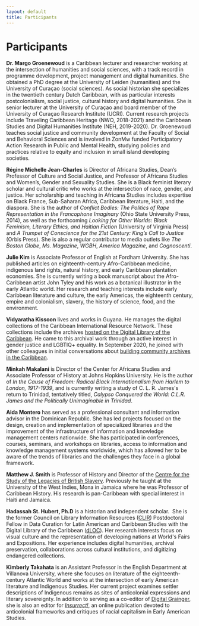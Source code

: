 ```yaml
---
layout: default
title: Participants
---
```


# Participants

**Dr. Margo Groenewoud** is a Caribbean lecturer and researcher working at the intersection of humanities and social sciences, with a track record in programme development, project management and digital humanities. She obtained a PhD degree at the University of Leiden (humanities) and the University of Curaçao (social sciences). As social historian she specializes in the twentieth century Dutch Caribbean, with as particular interests postcolonialism, social justice, cultural history and digital humanities. She is senior lecturer at the University of Curaçao and board member of the University of Curaçao Research Institute (UCRI). Current research projects include Traveling Caribbean Heritage (NWO, 2018-2021) and the Caribbean Studies and Digital Humanities Institute (NEH, 2019-2020). Dr. Groenewoud teaches social justice and community development at the Faculty of Social and Behavioral Sciences and is involved in ZonMw funded Participatory Action Research in Public and Mental Health, studying policies and practices relative to equity and inclusion in small island developing societies.

**Régine Michelle Jean-Charles** is Director of Africana Studies, Dean’s Professor of Culture and Social Justice, and Professor of Africana Studies and Women’s, Gender and Sexuality Studies. She is a Black feminist literary scholar and cultural critic who works at the intersection of race, gender, and justice. Her scholarship and teaching in Africana Studies includes expertise on Black France, Sub-Saharan Africa, Caribbean literature, Haiti, and the diaspora. She is the author of _Conflict Bodies: The Politics of Rape Representation in the Francophone Imaginary_ (Ohio State University Press, 2014), as well as the forthcoming _Looking for Other Worlds: Black Feminism, Literary Ethics, and Haitian Fiction_ (University of Virginia Press) and _A Trumpet of Conscience for the 21st Century: King’s Call to Justice_ (Orbis Press). She is also a regular contributor to media outlets like _The Boston Globe_, _Ms. Magazine_, _WGBH_, _America Magazine_, and _Cognoscenti_.

**Julie Kim** is Associate Professor of English at Fordham University. She has published articles on eighteenth-century Afro-Caribbean medicine, indigenous land rights, natural history, and early Caribbean plantation economies. She is currently writing a book manuscript about the Afro-Caribbean artist John Tyley and his work as a botanical illustrator in the early Atlantic world. Her research and teaching interests include early Caribbean literature and culture, the early Americas, the eighteenth century, empire and colonialism, slavery, the history of science, food, and the environment.

**Vidyaratha Kissoon** lives and works in Guyana. He manages the digital collections of the Caribbean International Resource Network. These collections include the archives [hosted on the Digital Library of the Caribbean](https://dloc.com/icirn). He came to this archival work through an active interest in gender justice and LGBTIQ+ equality. In September 2020, he joined with other colleagues in initial conversations about [building community archives in the Caribbean](https://churchroadman.blogspot.com/2021/09/notes-from-conversation-about-building.html).

**Minkah Makalani** is Director of the Center for Africana Studies and Associate Professor of History at Johns Hopkins University. He is the author of _In the Cause of Freedom: Radical Black Internationalism from Harlem to London, 1917-1939_, and is currently writing a study of C. L. R. James's return to Trinidad, tentatively titled, _Calypso Conquered the World: C.L.R. James and the Politically Unimaginable in Trinidad_.

**Aida Montero** has served as a professional consultant and information advisor in the Dominican Republic. She has led projects focused on the design, creation and implementation of specialized libraries and the improvement of the infrastructure of information and knowledge management centers nationwide. She has participated in conferences, courses, seminars, and workshops on libraries, access to information and knowledge management systems worldwide, which has allowed her to be aware of the trends of libraries and the challenges they face in a global framework.

**Matthew J. Smith** is Professor of History and Director of the [Centre for the Study of the Legacies of British Slavery](https://www.ucl.ac.uk/lbs/). Previously he taught at the University of the West Indies, Mona in Jamaica where he was Professor of Caribbean History. His research is pan-Caribbean with special interest in Haiti and Jamaica.

**Hadassah St. Hubert, Ph.D** is a historian and independent scholar.  She is the former Council on Library Information Resources ([CLIR](https://www.clir.org/fellowships/postdoc/fellowsupdate/)) Postdoctoral Fellow in Data Curation for Latin American and Caribbean Studies with the Digital Library of the Caribbean ([dLOC](http://www.dloc.com/)). Her research interests focus on visual culture and the representation of developing nations at World's Fairs and Expositions. Her experience includes digital humanities, archival preservation, collaborations across cultural institutions, and digitizing endangered collections.

**Kimberly Takahata** is an Assistant Professor in the English Department at Villanova University, where she focuses on literature of the eighteenth-century Atlantic World and works at the intersection of early American literature and Indigenous Studies. Her current project examines settler descriptions of Indigenous remains as sites of anticolonial expressions and literary sovereignty. In addition to serving as a co-editor of [Digital Grainger](https://digital-grainger.github.io/grainger/), she is also an editor for _[Insurrect!](https://insurrecthistory.org/)_, an online publication devoted to anticolonial frameworks and critiques of racial capitalism in Early American Studies.
